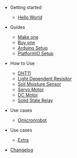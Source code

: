 - Getting started

  - [Hello World](quickstart.md)

- Guides

  - [Make one](guides_makeone.md)
  - [Buy one](guides_buyone.md)
  - [Arduino Setup](guides_arduinosetup.md)
  - [PlatformIO Setup](guides_platformiosetup.md)

- How to Use

  - [DHT11](use_dht11.md)
  - [Light Dependent Resisitor](use_ldr.md)
  - [Soil Moisture Sensor](use_soilmoisture.md)
  - [Servo Motor](use_servomotor.md)
  - [DC Motor](use_dcmotor.md)
  - [Solid State Relay](use_relay.md)

- Use cases

  - [Omicronrobot](usecase_omicronrobot.md)

- Use cases

  - [Extra](extra.md)

- [Changelog](changelog.md)
